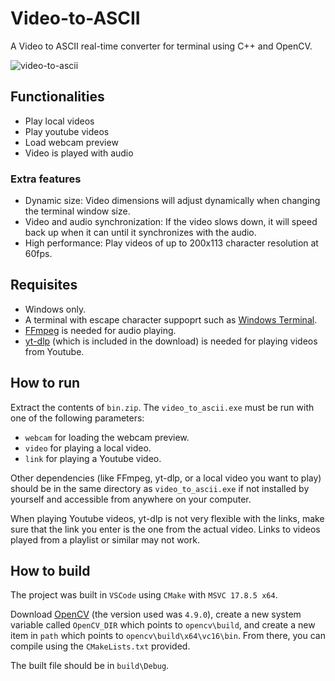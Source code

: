 # Video-to-ASCII

A Video to ASCII real-time converter for terminal using C++ and OpenCV.

![video-to-ascii](https://github.com/ale3d62/Video-to-ASCII/blob/main/readmegif.gif)

## Functionalities

- Play local videos
- Play youtube videos
- Load webcam preview
- Video is played with audio

### Extra features

- Dynamic size: Video dimensions will adjust dynamically when changing the terminal window size.
- Video and audio synchronization: If the video slows down, it will speed back up when it can until it synchronizes with the audio.
- High performance: Play videos of up to 200x113 character resolution at 60fps.

## Requisites

- Windows only.
- A terminal with escape character suppoprt such as [Windows Terminal](https://apps.microsoft.com/detail/9N0DX20HK701?hl=es-es&gl=ES).
- [FFmpeg](https://www.ffmpeg.org/) is needed for audio playing.
- [yt-dlp](https://github.com/yt-dlp/yt-dlp) (which is included in the download) is needed for playing videos from Youtube.


## How to run

Extract the contents of `bin.zip`.
The `video_to_ascii.exe` must be run with one of the following parameters:
- `webcam` for loading the webcam preview.
- `video` for playing a local video. 
- `link` for playing a Youtube video.

Other dependencies (like FFmpeg, yt-dlp, or a local video you want to play) should be in the same directory as `video_to_ascii.exe` if not installed by yourself and accessible from anywhere on your computer.

When playing Youtube videos, yt-dlp is not very flexible with the links, make sure that the link you enter is the one from the actual video. Links to videos played from a playlist or similar may not work.

## How to build

The project was built in `VSCode` using `CMake` with `MSVC 17.8.5 x64`.

Download [OpenCV](https://opencv.org/releases/) (the version used was `4.9.0`), create a new system variable called `OpenCV_DIR` which points to `opencv\build`, and create a new item in `path` which points to `opencv\build\x64\vc16\bin`. From there, you can compile using the `CMakeLists.txt` provided. 

The built file should be in `build\Debug`.
